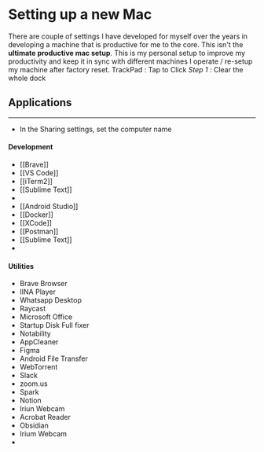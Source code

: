 # Setting up a new Mac
There are couple of settings I have developed for myself over the years in developing a machine that is productive for me to the core. This isn't the **ultimate productive mac setup**. This is my personal setup to improve my productivity and keep it in sync with different machines I operate / re-setup my machine after factory reset.
TrackPad : Tap to Click
*Step 1* : Clear the whole dock

## Applications
----
-   In the Sharing settings, set the computer name
#### Development
- [[Brave]]
- [[VS Code]]
- [[iTerm2]]
- [[Sublime Text]]
- 
- [[Android Studio]]
- [[Docker]]
- [[XCode]]
- [[Postman]]
- [[Sublime Text]]
- 

#### Utilities
- Brave Browser
- IINA Player
- Whatsapp Desktop
- Raycast
- Microsoft Office
- Startup Disk Full fixer
- Notability
- AppCleaner
- Figma
- Android File Transfer
- WebTorrent
- Slack
- zoom.us
- Spark
- Notion
- Iriun Webcam
- Acrobat Reader
- Obsidian
- Irium Webcam
- 
